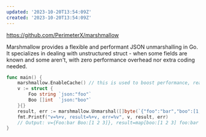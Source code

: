 ```yaml
---
updated: '2023-10-20T13:54:09Z'
created: '2023-10-20T13:54:09Z'
---
```

https://github.com/PerimeterX/marshmallow

Marshmallow provides a flexible and performant JSON unmarshalling in Go. It specializes in dealing with unstructured struct - when some fields are known and some aren't, with zero performance overhead nor extra coding needed.

```go
func main() {
	marshmallow.EnableCache() // this is used to boost performance, read more below
	v := struct {
		Foo string `json:"foo"`
		Boo []int  `json:"boo"`
	}{}
	result, err := marshmallow.Unmarshal([]byte(`{"foo":"bar","boo":[1,2,3],"goo":12.6}`), &v)
	fmt.Printf("v=%+v, result=%+v, err=%v", v, result, err)
	// Output: v={Foo:bar Boo:[1 2 3]}, result=map[boo:[1 2 3] foo:bar goo:12.6], err=<nil>
}
```

